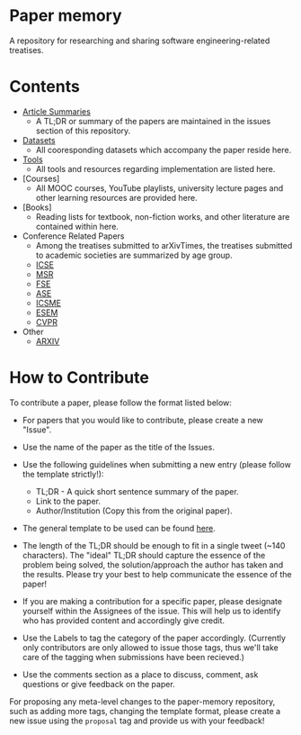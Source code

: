 # Paper memory

A repository for researching and sharing software engineering-related treatises.

# Contents

* [Article Summaries](https://github.com/hsanchez/paper-memory/issues)
  * A TL;DR or summary of the papers are maintained in the issues section of this repository.
* [Datasets](https://github.com/hsanchez/paper-memory/tree/master/datasets)
  * All cooresponding datasets which accompany the paper reside here.
* [Tools](https://github.com/hsanchez/paper-memory/tree/master/tools)
  * All tools and resources regarding implementation are listed here.
* [Courses]
  * All MOOC courses, YouTube playlists, university lecture pages and other learning resources are provided here. 
* [Books]
  * Reading lists for textbook, non-fiction works, and other literature are contained within here.
* Conference Related Papers
  * Among the treatises submitted to arXivTimes, the treatises submitted to academic societies are summarized by age group.
  * [ICSE](https://github.com/hsanchez/paper-memory/projects/1)
  * [MSR](https://github.com/hsanchez/paper-memory/projects/20)
  * [FSE](https://github.com/hsanchez/paper-memory/projects/3)
  * [ASE](https://github.com/hsanchez/paper-memory/projects/10)
  * [ICSME](https://github.com/hsanchez/paper-memory/projects/9)
  * [ESEM](https://github.com/hsanchez/paper-memory/projects/5)
  * [CVPR](https://github.com/hsanchez/paper-memory/projects/6)
* Other
  * [ARXIV](https://github.com/hsanchez/paper-memory/projects/2)

# How to Contribute

To contribute a paper, please follow the format listed below:

* For papers that you would like to contribute, please create a new "Issue".
* Use the name of the paper as the title of the Issues.
* Use the following guidelines when submitting a new entry (please follow the template strictly!):
  * TL;DR - A quick short sentence summary of the paper.
  * Link to the paper.
  * Author/Institution (Copy this from the original paper).
  
* The general template to be used can be found [here](./.github/ISSUE_TEMPLATE/paper-issue-template.md).
* The length of the TL;DR should be enough to fit in a single tweet (~140 characters). The "ideal" TL;DR should capture the essence of the problem being solved, the solution/approach the author has taken and the results. Please try your best to help communicate the essence of the paper!
* If you are making a contribution for a specific paper, please designate yourself within the Assignees of the issue. This will help us to identify who has provided content and accordingly give credit.
* Use the Labels to tag the category of the paper accordingly. (Currently only contributors are only allowed to issue those tags, thus we'll take care of the tagging when submissions have been recieved.)
* Use the comments section as a place to discuss, comment, ask questions or give feedback on the paper.

For proposing any meta-level changes to the paper-memory repository, such as adding more tags, changing the template format, please create a new issue using the `proposal` tag and provide us with your feedback!
